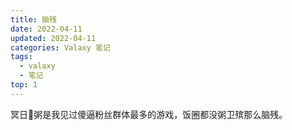 ```yaml
---
title: 脑残
date: 2022-04-11
updated: 2022-04-11
categories: Valaxy 笔记
tags:
  - valaxy
  - 笔记
top: 1
---
```


冥日🌸粥是我见过傻逼粉丝群体最多的游戏，饭圈都没粥卫殡那么脑残。
